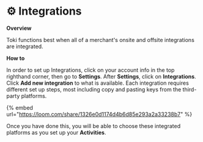 # ⚙ Integrations

**Overview**

Toki functions best when all of a merchant's onsite and offsite integrations are integrated.&#x20;

**How to**

In order to set up Integrations, click on your account info in the top righthand corner, then go to **Settings**.  After **Settings**, click on **Integrations**.  Click **Add new integration** to what is available. Each integration requires different set up steps, most including copy and pasting keys from the third-party platforms.

{% embed url="https://loom.com/share/1326e0d1174d4b6d85e293a2a33238b7" %}

Once you have done this, you will be able to choose these integrated platforms as you set up your **Activities**.
